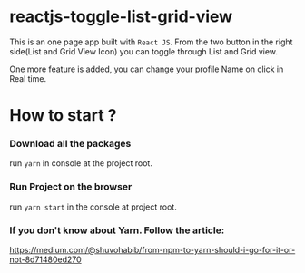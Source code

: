 # reactjs-toggle-list-grid-view

This is an one page app built with `React JS`. From the two button in the right side(List and Grid View Icon) you can toggle through List and Grid view.

One more feature is added, you can change your profile Name on click in Real time.

# How to start ?

### Download all the packages

run ```yarn``` in console at the project root.

### Run Project on the browser

run ```yarn start``` in the console at project root.



### If you don't know about Yarn. Follow the article: 
https://medium.com/@shuvohabib/from-npm-to-yarn-should-i-go-for-it-or-not-8d71480ed270
